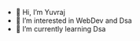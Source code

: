 - 👋 Hi, I’m Yuvraj
- 👀 I’m interested in WebDev and Dsa
- 🌱 I’m currently learning Dsa


<!---
yuvraj2799/yuvraj2799 is a ✨ special ✨ repository because its `README.md` (this file) appears on your GitHub profile.
You can click the Preview link to take a look at your changes.
--->
